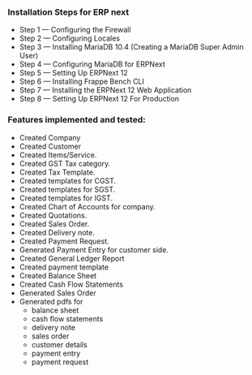 ### Installation Steps for ERP next

- Step 1 — Configuring the Firewall
- Step 2 — Configuring Locales
- Step 3 — Installing MariaDB 10.4 (Creating a MariaDB Super Admin User)
- Step 4 — Configuring MariaDB for ERPNext
- Step 5 — Setting Up ERPNext 12
- Step 6 — Installing Frappe Bench CLI
- Step 7 — Installing the ERPNext 12 Web Application
- Step 8 — Setting Up ERPNext 12 For Production


### Features implemented and tested:

 - Created Company
 - Created Customer 
 - Created Items/Service.
 - Created GST Tax category.
 - Created Tax Template.
 - Created templates for CGST.
 - Created templates for SGST.
 - Created templates for IGST.
 - Created Chart of Accounts for company.
 - Created Quotations.
 - Created Sales Order.
 - Created Delivery note.
 - Created Payment Request.
 - Generated Payment Entry for customer side.
 - Created General Ledger Report
 - Created payment template
 - Created Balance Sheet
 - Created Cash Flow Statements
 - Generated Sales Order
 - Generated pdfs for 
   - balance sheet
   - cash flow statements
   - delivery note
   - sales order
   - customer details
   - payment entry
   - payment request

   
 


